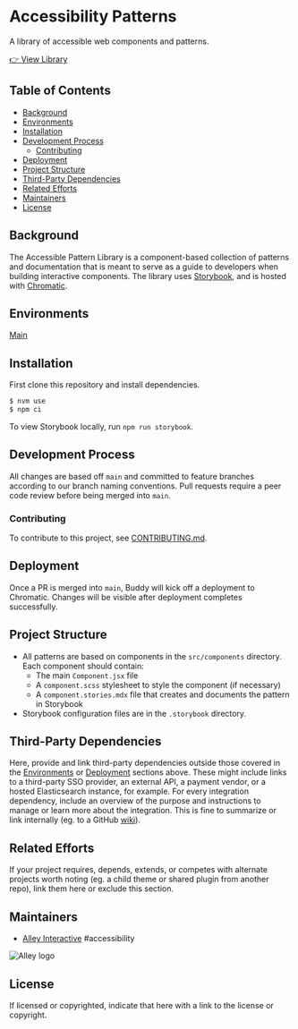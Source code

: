 # Accessibility Patterns
A library of accessible web components and patterns.

[:point_right: View Library](https://main--635823548f5047fa4bb4ee22.chromatic.com)
## Table of Contents

- [Background](#background)
- [Environments](#environments)
- [Installation](#installation)
- [Development Process](#development-process)
    - [Contributing](#contributing)
- [Deployment](#deployment)
- [Project Structure](#project-structure)
- [Third-Party Dependencies](#third-party-dependencies)
- [Related Efforts](#related-efforts)
- [Maintainers](#maintainers)
- [License](#license)


## Background

The Accessible Pattern Library is a component-based collection of patterns and documentation that is meant to serve as a guide to developers when building interactive components. The library uses [Storybook](https://storybook.js.org/), and is hosted with [Chromatic](https://www.chromatic.com/). 


## Environments

[Main](https://main--635823548f5047fa4bb4ee22.chromatic.com)


## Installation

First clone this repository and install dependencies.

```sh
$ nvm use
$ npm ci
```

To view Storybook locally, run `npm run storybook`.

## Development Process

All changes are based off `main` and committed to feature branches according to our branch naming conventions. Pull requests require a peer code review before being merged into `main`.

### Contributing

To contribute to this project, see [CONTRIBUTING.md](CONTRIBUTING.md).


## Deployment

Once a PR is merged into `main`, Buddy will kick off a deployment to Chromatic. Changes will be visible after deployment completes successfully.

## Project Structure

- All patterns are based on components in the `src/components` directory. Each component should contain:
    - The main `Component.jsx` file
    - A `component.scss` stylesheet to style the component (if necessary)
    - A `component.stories.mdx` file that creates and documents the pattern in Storybook
- Storybook configuration files are in the `.storybook` directory.


## Third-Party Dependencies

Here, provide and link third-party dependencies outside those covered in the [Environments](#environments) or [Deployment](#deployment) sections above. These might include links to a third-party SSO provider, an external API, a payment vendor, or a hosted Elasticsearch instance, for example. For every integration dependency, include an overview of the purpose and instructions to manage or learn more about the integration. This is fine to summarize or link internally (eg. to a GitHub [wiki](https://docs.github.com/en/communities/documenting-your-project-with-wikis/about-wikis)).


## Related Efforts

If your project requires, depends, extends, or competes with alternate projects worth noting (eg. a child theme or shared plugin from another repo), link them here or exclude this section.


## Maintainers

- [Alley Interactive](https://github.com/alleyinteractive) #accessibility

![Alley logo](https://avatars.githubusercontent.com/u/1733454?s=200&v=4)


## License

If licensed or copyrighted, indicate that here with a link to the license or copyright.